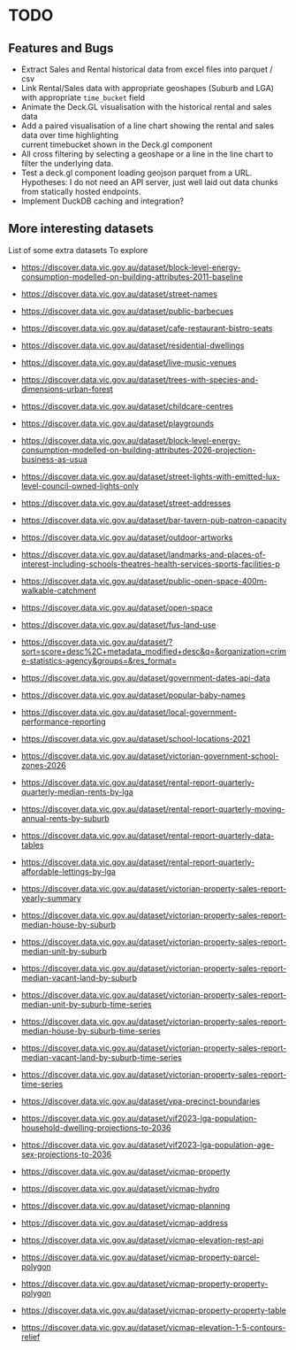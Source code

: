 # TODO

## Features and Bugs

- Extract Sales and Rental historical data from excel files into parquet / csv
- Link Rental/Sales data with appropriate geoshapes (Suburb and LGA) with appropriate `time_bucket` field
- Animate the Deck.GL visualisation with the historical rental and sales data
- Add a paired visualisation of a line chart showing the rental and sales data over time highlighting  
    current timebucket shown in the Deck.gl component
- All cross filtering by selecting a geoshape or a line in the line chart to filter the underlying data.
- Test a deck.gl component loading geojson parquet from a URL. Hypotheses: I do not need an API server, just well laid out data chunks from statically hosted endpoints.
- Implement DuckDB caching and integration?

## More interesting datasets

List of some extra datasets To explore

- https://discover.data.vic.gov.au/dataset/block-level-energy-consumption-modelled-on-building-attributes-2011-baseline
- https://discover.data.vic.gov.au/dataset/street-names
- https://discover.data.vic.gov.au/dataset/public-barbecues
- https://discover.data.vic.gov.au/dataset/cafe-restaurant-bistro-seats
- https://discover.data.vic.gov.au/dataset/residential-dwellings
- https://discover.data.vic.gov.au/dataset/live-music-venues
- https://discover.data.vic.gov.au/dataset/trees-with-species-and-dimensions-urban-forest
- https://discover.data.vic.gov.au/dataset/childcare-centres
- https://discover.data.vic.gov.au/dataset/playgrounds
- https://discover.data.vic.gov.au/dataset/block-level-energy-consumption-modelled-on-building-attributes-2026-projection-business-as-usua
- https://discover.data.vic.gov.au/dataset/street-lights-with-emitted-lux-level-council-owned-lights-only
- https://discover.data.vic.gov.au/dataset/street-addresses
- https://discover.data.vic.gov.au/dataset/bar-tavern-pub-patron-capacity
- https://discover.data.vic.gov.au/dataset/outdoor-artworks
- https://discover.data.vic.gov.au/dataset/landmarks-and-places-of-interest-including-schools-theatres-health-services-sports-facilities-p
- https://discover.data.vic.gov.au/dataset/public-open-space-400m-walkable-catchment
- https://discover.data.vic.gov.au/dataset/open-space

- https://discover.data.vic.gov.au/dataset/fus-land-use

- https://discover.data.vic.gov.au/dataset/?sort=score+desc%2C+metadata_modified+desc&q=&organization=crime-statistics-agency&groups=&res_format=
- https://discover.data.vic.gov.au/dataset/government-dates-api-data
- https://discover.data.vic.gov.au/dataset/popular-baby-names
- https://discover.data.vic.gov.au/dataset/local-government-performance-reporting
- https://discover.data.vic.gov.au/dataset/school-locations-2021
- https://discover.data.vic.gov.au/dataset/victorian-government-school-zones-2026

- https://discover.data.vic.gov.au/dataset/rental-report-quarterly-quarterly-median-rents-by-lga
- https://discover.data.vic.gov.au/dataset/rental-report-quarterly-moving-annual-rents-by-suburb
- https://discover.data.vic.gov.au/dataset/rental-report-quarterly-data-tables
- https://discover.data.vic.gov.au/dataset/rental-report-quarterly-affordable-lettings-by-lga

- https://discover.data.vic.gov.au/dataset/victorian-property-sales-report-yearly-summary
- https://discover.data.vic.gov.au/dataset/victorian-property-sales-report-median-house-by-suburb
- https://discover.data.vic.gov.au/dataset/victorian-property-sales-report-median-unit-by-suburb
- https://discover.data.vic.gov.au/dataset/victorian-property-sales-report-median-vacant-land-by-suburb
- https://discover.data.vic.gov.au/dataset/victorian-property-sales-report-median-unit-by-suburb-time-series
- https://discover.data.vic.gov.au/dataset/victorian-property-sales-report-median-house-by-suburb-time-series
- https://discover.data.vic.gov.au/dataset/victorian-property-sales-report-median-vacant-land-by-suburb-time-series
- https://discover.data.vic.gov.au/dataset/victorian-property-sales-report-time-series

- https://discover.data.vic.gov.au/dataset/vpa-precinct-boundaries

- https://discover.data.vic.gov.au/dataset/vif2023-lga-population-household-dwelling-projections-to-2036
- https://discover.data.vic.gov.au/dataset/vif2023-lga-population-age-sex-projections-to-2036

- https://discover.data.vic.gov.au/dataset/vicmap-property
- https://discover.data.vic.gov.au/dataset/vicmap-hydro
- https://discover.data.vic.gov.au/dataset/vicmap-planning
- https://discover.data.vic.gov.au/dataset/vicmap-address

- https://discover.data.vic.gov.au/dataset/vicmap-elevation-rest-api
- https://discover.data.vic.gov.au/dataset/vicmap-property-parcel-polygon
- https://discover.data.vic.gov.au/dataset/vicmap-property-property-polygon
- https://discover.data.vic.gov.au/dataset/vicmap-property-property-table
- https://discover.data.vic.gov.au/dataset/vicmap-elevation-1-5-contours-relief
